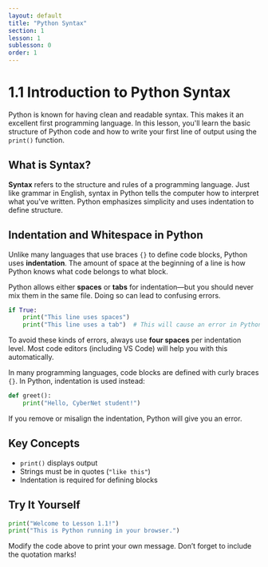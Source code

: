 ```yaml
---
layout: default
title: "Python Syntax"
section: 1
lesson: 1
sublesson: 0
order: 1
---
```


# 1.1 Introduction to Python Syntax

Python is known for having clean and readable syntax. This makes it an excellent first programming language. In this lesson, you'll learn the basic structure of Python code and how to write your first line of output using the `print()` function.

## What is Syntax?

**Syntax** refers to the structure and rules of a programming language. Just like grammar in English, syntax in Python tells the computer how to interpret what you've written. Python emphasizes simplicity and uses indentation to define structure.

## Indentation and Whitespace in Python

Unlike many languages that use braces `{}` to define code blocks, Python uses **indentation**. The amount of space at the beginning of a line is how Python knows what code belongs to what block.

Python allows either **spaces** or **tabs** for indentation—but you should never mix them in the same file. Doing so can lead to confusing errors.

```python
if True:
    print("This line uses spaces")
    print("This line uses a tab")  # This will cause an error in Python
```

To avoid these kinds of errors, always use **four spaces** per indentation level. Most code editors (including VS Code) will help you with this automatically.

In many programming languages, code blocks are defined with curly braces `{}`. In Python, indentation is used instead:

```python
def greet():
    print("Hello, CyberNet student!")
```

If you remove or misalign the indentation, Python will give you an error.

## Key Concepts

- `print()` displays output
- Strings must be in quotes (`"like this"`)
- Indentation is required for defining blocks

## Try It Yourself

```python
print("Welcome to Lesson 1.1!")
print("This is Python running in your browser.")
```

Modify the code above to print your own message. Don’t forget to include the quotation marks!
